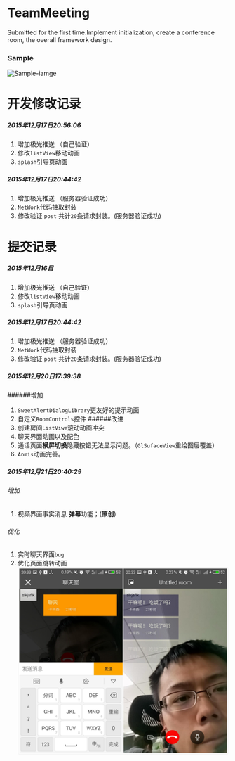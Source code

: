 # TeamMeeting
Submitted for the first time.Implement initialization, create a conference room, the overall framework design.
### Sample
![Sample-iamge](https://github.com/byDync/TeamMeeting/blob/master/images/image01.jpg)


# 开发修改记录
#####  2015年12月17日20:56:06
1. 增加极光推送 （自己验证）
2. 修改`listView`移动动画
3. `splash`引导页动画

##### 2015年12月17日20:44:42
1. 增加极光推送 （服务器验证成功）
2. `NetWork`代码抽取封装
2. 修改验证 `post` 共计`20`条请求封装。(服务器验证成功)

# 提交记录
##### 2015年12月16日 
1. 增加极光推送 （自己验证）
2. 修改`listView`移动动画
3. `splash`引导页动画

##### 2015年12月17日20:44:42
1. 增加极光推送 （服务器验证成功）
2. `NetWork`代码抽取封装
2. 修改验证 `post` 共计`20`条请求封装。(服务器验证成功)


##### 2015年12月20日17:39:38

######增加
1. `SweetAlertDialogLibrary`更友好的提示动画
2. 自定义`RoomControls`控件
######改进
1. 创建房间`ListViwe`滚动动画冲突
2. 聊天界面动画以及配色
3. 通话页面**横屏切换**隐藏按钮无法显示问题。（`GlSufaceView`重绘图层覆盖）
4. `Anmis`动画完善。

##### 2015年12月21日20:40:29
###### 增加
1. 视频界面事实消息 **弹幕**功能；(**原创**)
###### 优化
1. 实时聊天界面`bug`
2. 优化页面跳转动画
![Sample-iamge](/image/chat1.jpg)

